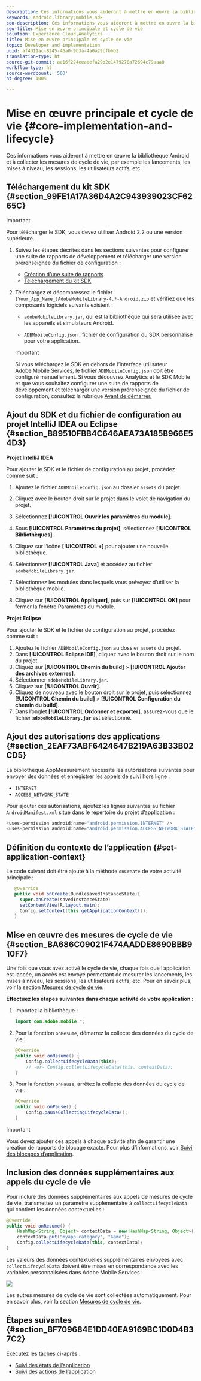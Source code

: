 ```yaml
---
description: Ces informations vous aideront à mettre en œuvre la bibliothèque Android et à collecter les mesures de cycle de vie, par exemple les lancements, les mises à niveau, les sessions, les utilisateurs actifs, etc.
keywords: android;library;mobile;sdk
seo-description: Ces informations vous aideront à mettre en œuvre la bibliothèque Android et à collecter les mesures de cycle de vie, par exemple les lancements, les mises à niveau, les sessions, les utilisateurs actifs, etc.
seo-title: Mise en œuvre principale et cycle de vie
solution: Experience Cloud,Analytics
title: Mise en œuvre principale et cycle de vie
topic: Developer and implementation
uuid: af4d11ac-8245-46a0-9b3a-4a0a29cfbbb2
translation-type: ht
source-git-commit: ae16f224eeaeefa29b2e1479270a72694c79aaa0
workflow-type: ht
source-wordcount: '560'
ht-degree: 100%

---
```



# Mise en œuvre principale et cycle de vie {#core-implementation-and-lifecycle}

Ces informations vous aideront à mettre en œuvre la bibliothèque Android et à collecter les mesures de cycle de vie, par exemple les lancements, les mises à niveau, les sessions, les utilisateurs actifs, etc.

## Téléchargement du kit SDK {#section_99FE1A17A36D4A2C943939023CF6265C}

>[!IMPORTANT]
>
>Pour télécharger le SDK, vous devez utiliser Android 2.2 ou une version supérieure.

1. Suivez les étapes décrites dans les sections suivantes pour configurer une suite de rapports de développement et télécharger une version prérenseignée du fichier de configuration :

   * [Création d’une suite de rapports](/help/android/getting-started/requirements.md)
   * [Téléchargement du kit SDK](/help/android/getting-started/requirements.md)

1. Téléchargez et décompressez le fichier `[Your_App_Name_]AdobeMobileLibrary-4.*-Android.zip` et vérifiez que les composants logiciels suivants existent :

   * `adobeMobileLibrary.jar`, qui est la bibliothèque qui sera utilisée avec les appareils et simulateurs Android.

   * `ADBMobileConfig.json` : fichier de configuration du SDK personnalisé pour votre application.
   >[!IMPORTANT]
   >
   >Si vous téléchargez le SDK en dehors de l’interface utilisateur Adobe Mobile Services, le fichier `ADBMobileConfig.json` doit être configuré manuellement. Si vous découvrez Analytics et le SDK Mobile et que vous souhaitez configurer une suite de rapports de développement et télécharger une version prérenseignée du fichier de configuration, consultez la rubrique [Avant de démarrer.](/help/android/getting-started/requirements.md)

## Ajout du SDK et du fichier de configuration au projet IntelliJ IDEA ou Eclipse {#section_B89510FBB4C646AEA73A185B966E54D3}

**Projet IntelliJ IDEA**

Pour ajouter le SDK et le fichier de configuration au projet, procédez comme suit :

1. Ajoutez le fichier `ADBMobileConfig.json` au dossier `assets` du projet.

1. Cliquez avec le bouton droit sur le projet dans le volet de navigation du projet.
1. Sélectionnez **[!UICONTROL Ouvrir les paramètres du module]**.
1. Sous **[!UICONTROL Paramètres du projet]**, sélectionnez **[!UICONTROL Bibliothèques]**.
1. Cliquez sur l’icône **[!UICONTROL +]** pour ajouter une nouvelle bibliothèque.
1. Sélectionnez **[!UICONTROL Java]** et accédez au fichier `adobeMobileLibrary.jar`.
1. Sélectionnez les modules dans lesquels vous prévoyez d’utiliser la bibliothèque mobile.
1. Cliquez sur **[!UICONTROL Appliquer]**, puis sur **[!UICONTROL OK]** pour fermer la fenêtre Paramètres du module.

**Projet Eclipse**

Pour ajouter le SDK et le fichier de configuration au projet, procédez comme suit :

1. Ajoutez le fichier `ADBMobileConfig.json` au dossier `assets` du projet.
1. Dans **[!UICONTROL Eclipse IDE]**, cliquez avec le bouton droit sur le nom du projet.
1. Cliquez sur **[!UICONTROL Chemin du build]** > **[!UICONTROL Ajouter des archives externes]**.
1. Sélectionner `adobeMobileLibrary.jar`.
1. Cliquez sur **[!UICONTROL Ouvrir]**.
1. Cliquez de nouveau avec le bouton droit sur le projet, puis sélectionnez **[!UICONTROL Chemin du build]** > **[!UICONTROL Configuration du chemin du build]**.
1. Dans l’onglet **[!UICONTROL Ordonner et exporter]**, assurez-vous que le fichier **`adobeMobileLibrary.jar`** est sélectionné.

## Ajout des autorisations des applications {#section_2EAF73ABF6424647B219A63B33B02CD5}

La bibliothèque AppMeasurement nécessite les autorisations suivantes pour envoyer des données et enregistrer les appels de suivi hors ligne :

* `INTERNET`
* `ACCESS_NETWORK_STATE`

Pour ajouter ces autorisations, ajoutez les lignes suivantes au fichier `AndroidManifest.xml` situé dans le répertoire du projet d’application :

```java
<uses-permission android:name="android.permission.INTERNET" /> 
<uses-permission android:name="android.permission.ACCESS_NETWORK_STATE" />
```

## Définition du contexte de l’application {#set-application-context}

Le code suivant doit être ajouté à la méthode `onCreate` de votre activité principale :

```java
   @Override
   public void onCreate(BundlesavedInstanceState){
     super.onCreate(savedInstanceState)
     setContentView(R.layout.main);
     Config.setContext(this.getApplicationContext());
   }
```

## Mise en œuvre des mesures de cycle de vie {#section_BA686C09021F474AADDE8690BBB910F7}

Une fois que vous avez activé le cycle de vie, chaque fois que l’application est lancée, un accès est envoyé permettant de mesurer les lancements, les mises à niveau, les sessions, les utilisateurs actifs, etc. Pour en savoir plus, voir la section [Mesures de cycle de vie](/help/android/metrics.md).

**Effectuez les étapes suivantes dans chaque activité de votre application :**

1. Importez la bibliothèque :

   ```java
   import com.adobe.mobile.*;
   ```

1. Pour la fonction `onResume`, démarrez la collecte des données du cycle de vie :

   ```java
   @Override 
   public void onResume() { 
       Config.collectLifecycleData(this); 
       // -or- Config.collectLifecycleData(this, contextData); 
   }
   ```

1. Pour la fonction `onPause`, arrêtez la collecte des données du cycle de vie :

   ```java
   @Override 
   public void onPause() { 
       Config.pauseCollectingLifecycleData(); 
   }
   ```

>[!IMPORTANT]
>
>Vous devez ajouter ces appels à chaque activité afin de garantir une création de rapports de blocage exacte. Pour plus d’informations, voir [Suivi des blocages d’application](/help/android/analytics-main/crashes.md).

## Inclusion des données supplémentaires aux appels du cycle de vie

Pour inclure des données supplémentaires aux appels de mesures de cycle de vie, transmettez un paramètre supplémentaire à `collectLifecycleData` qui contient les données contextuelles :

```java
@Override 
public void onResume() {
    HashMap<String, Object> contextData = new HashMap<String, Object>(); 
    contextData.put("myapp.category", "Game"); 
    Config.collectLifecycleData(this, contextData); 
}
```

Les valeurs des données contextuelles supplémentaires envoyées avec `collectLifecycleData` doivent être mises en correspondance avec les variables personnalisées dans Adobe Mobile Services :

![](assets/map-variable-lifecycle.png)

Les autres mesures de cycle de vie sont collectées automatiquement. Pour en savoir plus, voir la section [Mesures de cycle de vie](/help/android/metrics.md).

## Étapes suivantes {#section_BF709684E1DD40EA9169BC1D0D4B37C2}

Exécutez les tâches ci-après :

* [Suivi des états de l’application](/help/android/analytics-main/states.md)
* [Suivi des actions de l’application](/help/android/analytics-main/actions.md)

